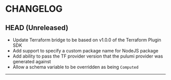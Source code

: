 CHANGELOG
=========

## HEAD (Unreleased)
* Update Terraform bridge to be based on v1.0.0 of the Terraform Plugin SDK
* Add support to specify a custom package name for NodeJS package
* Add ability to pass the TF provider version that the pulumi provider was generated against
* Allow a schema variable to be overridden as being `Computed`

---

